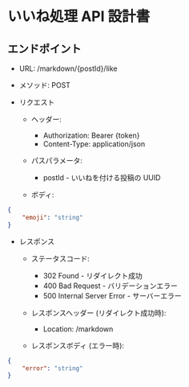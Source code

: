 # いいね処理 API 設計書

## エンドポイント

-   URL: /markdown/{postId}/like
-   メソッド: POST

-   リクエスト

    -   ヘッダー:

        -   Authorization: Bearer {token}
        -   Content-Type: application/json

    -   パスパラメータ:

        -   postId - いいねを付ける投稿の UUID

    -   ボディ:

```json
{
    "emoji": "string"
}
```

-   レスポンス

    -   ステータスコード:

        -   302 Found - リダイレクト成功
        -   400 Bad Request - バリデーションエラー
        -   500 Internal Server Error - サーバーエラー

    -   レスポンスヘッダー (リダイレクト成功時):

        -   Location: /markdown

    -   レスポンスボディ (エラー時):

```json
{
    "error": "string"
}
```
